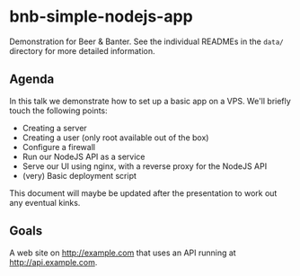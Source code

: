 # bnb-simple-nodejs-app

Demonstration for Beer & Banter. See the individual READMEs in the `data/` directory for more detailed information.

## Agenda

In this talk we demonstrate how to set up a basic app on a VPS. We'll briefly touch the following points:

* Creating a server
* Creating a user (only root available out of the box)
* Configure a firewall
* Run our NodeJS API as a service
* Serve our UI using nginx, with a reverse proxy for the NodeJS API
* (very) Basic deployment script

This document will maybe be updated after the presentation to work out any eventual kinks.

## Goals

A web site on http://example.com that uses an API running at http://api.example.com.
